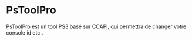 # PsToolPro
PsToolPro est un tool PS3 basé sur CCAPI, qui permettra de changer votre console id etc..
